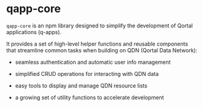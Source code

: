 # qapp-core

`qapp-core` is an npm library designed to simplify the development of Qortal applications (q-apps).

It provides a set of high-level helper functions and reusable components that streamline common tasks when building on QDN (Qortal Data Network):

- seamless authentication and automatic user info management

- simplified CRUD operations for interacting with QDN data

- easy tools to display and manage QDN resource lists

- a growing set of utility functions to accelerate development
